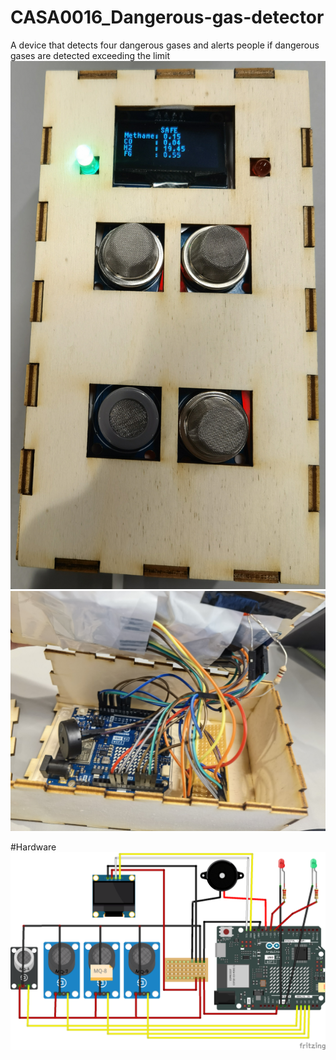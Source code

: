 # CASA0016_Dangerous-gas-detector
A device that detects four dangerous gases and alerts people if dangerous gases are detected exceeding the limit  
![Image text](https://github.com/ChaceHH-H/Image/blob/main/%E5%BE%AE%E4%BF%A1%E5%9B%BE%E7%89%87_20231212162756.jpg) 
![Image text](https://github.com/ChaceHH-H/Image/blob/main/%E5%BE%AE%E4%BF%A1%E5%9B%BE%E7%89%87_20231212162749.jpg) 

#Hardware
![Image text](https://github.com/ChaceHH-H/Image/blob/main/Dangerous%20gas.png) 
